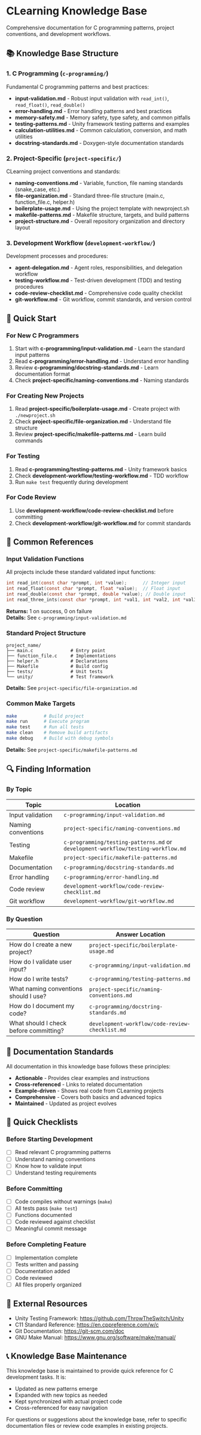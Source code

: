 # CLearning Knowledge Base

Comprehensive documentation for C programming patterns, project conventions, and development workflows.

## 📚 Knowledge Base Structure

### 1. C Programming (`c-programming/`)

Fundamental C programming patterns and best practices:

- **input-validation.md** - Robust input validation with `read_int()`, `read_float()`, `read_double()`
- **error-handling.md** - Error handling patterns and best practices
- **memory-safety.md** - Memory safety, type safety, and common pitfalls
- **testing-patterns.md** - Unity framework testing patterns and examples
- **calculation-utilities.md** - Common calculation, conversion, and math utilities
- **docstring-standards.md** - Doxygen-style documentation standards

### 2. Project-Specific (`project-specific/`)

CLearning project conventions and standards:

- **naming-conventions.md** - Variable, function, file naming standards (snake_case, etc.)
- **file-organization.md** - Standard three-file structure (main.c, function_file.c, helper.h)
- **boilerplate-usage.md** - Using the project template with newproject.sh
- **makefile-patterns.md** - Makefile structure, targets, and build patterns
- **project-structure.md** - Overall repository organization and directory layout

### 3. Development Workflow (`development-workflow/`)

Development processes and procedures:

- **agent-delegation.md** - Agent roles, responsibilities, and delegation workflow
- **testing-workflow.md** - Test-driven development (TDD) and testing procedures
- **code-review-checklist.md** - Comprehensive code quality checklist
- **git-workflow.md** - Git workflow, commit standards, and version control

## 🚀 Quick Start

### For New C Programmers

1. Start with **c-programming/input-validation.md** - Learn the standard input patterns
2. Read **c-programming/error-handling.md** - Understand error handling
3. Review **c-programming/docstring-standards.md** - Learn documentation format
4. Check **project-specific/naming-conventions.md** - Naming standards

### For Creating New Projects

1. Read **project-specific/boilerplate-usage.md** - Create project with `./newproject.sh`
2. Check **project-specific/file-organization.md** - Understand file structure
3. Review **project-specific/makefile-patterns.md** - Learn build commands

### For Testing

1. Read **c-programming/testing-patterns.md** - Unity framework basics
2. Check **development-workflow/testing-workflow.md** - TDD workflow
3. Run `make test` frequently during development

### For Code Review

1. Use **development-workflow/code-review-checklist.md** before committing
2. Check **development-workflow/git-workflow.md** for commit standards

## 📖 Common References

### Input Validation Functions

All projects include these standard validated input functions:

```c
int read_int(const char *prompt, int *value);      // Integer input
int read_float(const char *prompt, float *value);  // Float input
int read_double(const char *prompt, double *value); // Double input
int read_three_ints(const char *prompt, int *val1, int *val2, int *val3);
```

**Returns:** 1 on success, 0 on failure  
**Details:** See `c-programming/input-validation.md`

### Standard Project Structure

```
project_name/
├── main.c              # Entry point
├── function_file.c     # Implementations
├── helper.h            # Declarations
├── Makefile            # Build config
├── tests/              # Unit tests
└── unity/              # Test framework
```

**Details:** See `project-specific/file-organization.md`

### Common Make Targets

```bash
make          # Build project
make run      # Execute program
make test     # Run all tests
make clean    # Remove build artifacts
make debug    # Build with debug symbols
```

**Details:** See `project-specific/makefile-patterns.md`

## 🔍 Finding Information

### By Topic

| Topic | Location |
|-------|----------|
| Input validation | `c-programming/input-validation.md` |
| Naming conventions | `project-specific/naming-conventions.md` |
| Testing | `c-programming/testing-patterns.md` or `development-workflow/testing-workflow.md` |
| Makefile | `project-specific/makefile-patterns.md` |
| Documentation | `c-programming/docstring-standards.md` |
| Error handling | `c-programming/error-handling.md` |
| Code review | `development-workflow/code-review-checklist.md` |
| Git workflow | `development-workflow/git-workflow.md` |

### By Question

| Question | Answer Location |
|----------|-----------------|
| How do I create a new project? | `project-specific/boilerplate-usage.md` |
| How do I validate user input? | `c-programming/input-validation.md` |
| How do I write tests? | `c-programming/testing-patterns.md` |
| What naming conventions should I use? | `project-specific/naming-conventions.md` |
| How do I document my code? | `c-programming/docstring-standards.md` |
| What should I check before committing? | `development-workflow/code-review-checklist.md` |

## 📝 Documentation Standards

All documentation in this knowledge base follows these principles:

- **Actionable** - Provides clear examples and instructions
- **Cross-referenced** - Links to related documentation
- **Example-driven** - Shows real code from CLearning projects
- **Comprehensive** - Covers both basics and advanced topics
- **Maintained** - Updated as project evolves

## 🎯 Quick Checklists

### Before Starting Development

- [ ] Read relevant C programming patterns
- [ ] Understand naming conventions
- [ ] Know how to validate input
- [ ] Understand testing requirements

### Before Committing

- [ ] Code compiles without warnings (`make`)
- [ ] All tests pass (`make test`)
- [ ] Functions documented
- [ ] Code reviewed against checklist
- [ ] Meaningful commit message

### Before Completing Feature

- [ ] Implementation complete
- [ ] Tests written and passing
- [ ] Documentation added
- [ ] Code reviewed
- [ ] All files properly organized

## 🔗 External Resources

- Unity Testing Framework: https://github.com/ThrowTheSwitch/Unity
- C11 Standard Reference: https://en.cppreference.com/w/c
- Git Documentation: https://git-scm.com/doc
- GNU Make Manual: https://www.gnu.org/software/make/manual/

## 📞 Knowledge Base Maintenance

This knowledge base is maintained to provide quick reference for C development tasks. It is:

- Updated as new patterns emerge
- Expanded with new topics as needed
- Kept synchronized with actual project code
- Cross-referenced for easy navigation

For questions or suggestions about the knowledge base, refer to specific documentation files or review code examples in existing projects.